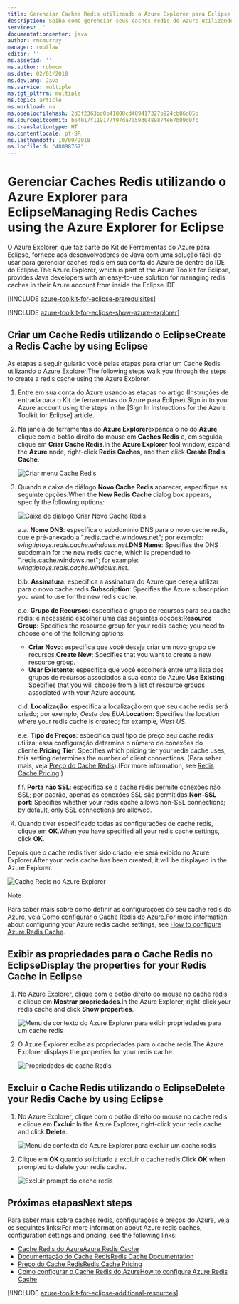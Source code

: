 ```yaml
---
title: Gerenciar Caches Redis utilizando o Azure Explorer para Eclipse
description: Saiba como gerenciar seus caches redis do Azure utilizando o Azure Explorer para Eclipse.
services: ''
documentationcenter: java
author: rmcmurray
manager: routlaw
editor: ''
ms.assetid: ''
ms.author: robmcm
ms.date: 02/01/2018
ms.devlang: Java
ms.service: multiple
ms.tgt_pltfrm: multiple
ms.topic: article
ms.workload: na
ms.openlocfilehash: 2d3f2363bd0b41808cd409417327b924cb86d85b
ms.sourcegitcommit: b64017f119177f97da7a5930489874e67b09c0fc
ms.translationtype: HT
ms.contentlocale: pt-BR
ms.lasthandoff: 10/09/2018
ms.locfileid: "48898767"
---
```

# <a name="managing-redis-caches-using-the-azure-explorer-for-eclipse"></a><span data-ttu-id="0d31c-103">Gerenciar Caches Redis utilizando o Azure Explorer para Eclipse</span><span class="sxs-lookup"><span data-stu-id="0d31c-103">Managing Redis Caches using the Azure Explorer for Eclipse</span></span>

<span data-ttu-id="0d31c-104">O Azure Explorer, que faz parte do Kit de Ferramentas do Azure para Eclipse, fornece aos desenvolvedores de Java com uma solução fácil de usar para gerenciar caches redis em sua conta do Azure de dentro do IDE do Eclipse.</span><span class="sxs-lookup"><span data-stu-id="0d31c-104">The Azure Explorer, which is part of the Azure Toolkit for Eclipse, provides Java developers with an easy-to-use solution for managing redis caches in their Azure account from inside the Eclipse IDE.</span></span>

[!INCLUDE [azure-toolkit-for-eclipse-prerequisites](../includes/azure-toolkit-for-eclipse-prerequisites.md)]

[!INCLUDE [azure-toolkit-for-eclipse-show-azure-explorer](../includes/azure-toolkit-for-eclipse-show-azure-explorer.md)]

## <a name="create-a-redis-cache-by-using-eclipse"></a><span data-ttu-id="0d31c-105">Criar um Cache Redis utilizando o Eclipse</span><span class="sxs-lookup"><span data-stu-id="0d31c-105">Create a Redis Cache by using Eclipse</span></span>

<span data-ttu-id="0d31c-106">As etapas a seguir guiarão você pelas etapas para criar um Cache Redis utilizando o Azure Explorer.</span><span class="sxs-lookup"><span data-stu-id="0d31c-106">The following steps walk you through the steps to create a redis cache using the Azure Explorer.</span></span>

1. <span data-ttu-id="0d31c-107">Entre em sua conta do Azure usando as etapas no artigo (Instruções de entrada para o Kit de ferramentas do Azure para Eclipse).</span><span class="sxs-lookup"><span data-stu-id="0d31c-107">Sign in to your Azure account using the steps in the [Sign In Instructions for the Azure Toolkit for Eclipse] article.</span></span>

1. <span data-ttu-id="0d31c-108">Na janela de ferramentas do **Azure Explorer**expanda o nó do **Azure**, clique com o botão direito do mouse em **Caches Redis** e, em seguida, clique em **Criar Cache Redis**.</span><span class="sxs-lookup"><span data-stu-id="0d31c-108">In the **Azure Explorer** tool window, expand the **Azure** node, right-click **Redis Caches**, and then click **Create Redis Cache**.</span></span>

   ![Criar menu Cache Redis][CR01]

1. <span data-ttu-id="0d31c-110">Quando a caixa de diálogo **Novo Cache Redis** aparecer, especifique as seguinte opções:</span><span class="sxs-lookup"><span data-stu-id="0d31c-110">When the **New Redis Cache** dialog box appears, specify the following options:</span></span>

   ![Caixa de diálogo Criar Novo Cache Redis][CR02]

   <span data-ttu-id="0d31c-112">a.</span><span class="sxs-lookup"><span data-stu-id="0d31c-112">a.</span></span> <span data-ttu-id="0d31c-113">**Nome DNS**: especifica o subdomínio DNS para o novo cache redis, que é pré-anexado a ".redis.cache.windows.net"; por exemplo: *wingtiptoys.redis.cache.windows.net*.</span><span class="sxs-lookup"><span data-stu-id="0d31c-113">**DNS Name**: Specifies the DNS subdomain for the new redis cache, which is prepended to ".redis.cache.windows.net"; for example: *wingtiptoys.redis.cache.windows.net*.</span></span>

   <span data-ttu-id="0d31c-114">b.</span><span class="sxs-lookup"><span data-stu-id="0d31c-114">b.</span></span> <span data-ttu-id="0d31c-115">**Assinatura**: especifica a assinatura do Azure que deseja utilizar para o novo cache redis.</span><span class="sxs-lookup"><span data-stu-id="0d31c-115">**Subscription**: Specifies the Azure subscription you want to use for the new redis cache.</span></span>

   <span data-ttu-id="0d31c-116">c.</span><span class="sxs-lookup"><span data-stu-id="0d31c-116">c.</span></span> <span data-ttu-id="0d31c-117">**Grupo de Recursos**: especifica o grupo de recursos para seu cache redis; é necessário escolher uma das seguintes opções:</span><span class="sxs-lookup"><span data-stu-id="0d31c-117">**Resource Group**: Specifies the resource group for your redis cache; you need to choose one of the following options:</span></span>
      * <span data-ttu-id="0d31c-118">**Criar Novo**: especifica que você deseja criar um novo grupo de recursos.</span><span class="sxs-lookup"><span data-stu-id="0d31c-118">**Create New**: Specifies that you want to create a new resource group.</span></span>
      * <span data-ttu-id="0d31c-119">**Usar Existente**: especifica que você escolherá entre uma lista dos grupos de recursos associados à sua conta do Azure.</span><span class="sxs-lookup"><span data-stu-id="0d31c-119">**Use Existing**: Specifies that you will choose from a list of resource groups associated with your Azure account.</span></span>

   <span data-ttu-id="0d31c-120">d.</span><span class="sxs-lookup"><span data-stu-id="0d31c-120">d.</span></span> <span data-ttu-id="0d31c-121">**Localização**: especifica a localização em que seu cache redis será criado; por exemplo, *Oeste dos EUA*.</span><span class="sxs-lookup"><span data-stu-id="0d31c-121">**Location**: Specifies the location where your redis cache is created; for example, *West US*.</span></span>

   <span data-ttu-id="0d31c-122">e.</span><span class="sxs-lookup"><span data-stu-id="0d31c-122">e.</span></span> <span data-ttu-id="0d31c-123">**Tipo de Preços**: especifica qual tipo de preço seu cache redis utiliza; essa configuração determina o número de conexões do cliente.</span><span class="sxs-lookup"><span data-stu-id="0d31c-123">**Pricing Tier**: Specifies which pricing tier your redis cache uses; this setting determines the number of client connections.</span></span> <span data-ttu-id="0d31c-124">(Para saber mais, veja [Preço do Cache Redis]).</span><span class="sxs-lookup"><span data-stu-id="0d31c-124">(For more information, see [Redis Cache Pricing].)</span></span>

   <span data-ttu-id="0d31c-125">f.</span><span class="sxs-lookup"><span data-stu-id="0d31c-125">f.</span></span> <span data-ttu-id="0d31c-126">**Porta não SSL**: especifica se o cache redis permite conexões não SSL; por padrão, apenas as conexões SSL são permitidas.</span><span class="sxs-lookup"><span data-stu-id="0d31c-126">**Non-SSL port**: Specifies whether your redis cache allows non-SSL connections; by default, only SSL connections are allowed.</span></span>

1. <span data-ttu-id="0d31c-127">Quando tiver especificado todas as configurações de cache redis, clique em **OK**.</span><span class="sxs-lookup"><span data-stu-id="0d31c-127">When you have specified all your redis cache settings, click **OK**.</span></span>

<span data-ttu-id="0d31c-128">Depois que o cache redis tiver sido criado, ele será exibido no Azure Explorer.</span><span class="sxs-lookup"><span data-stu-id="0d31c-128">After your redis cache has been created, it will be displayed in the Azure Explorer.</span></span>

   ![Cache Redis no Azure Explorer][CR03]

> [!NOTE]
>
> <span data-ttu-id="0d31c-130">Para saber mais sobre como definir as configurações do seu cache redis do Azure, veja [Como configurar o Cache Redis do Azure].</span><span class="sxs-lookup"><span data-stu-id="0d31c-130">For more information about configuring your Azure redis cache settings, see [How to configure Azure Redis Cache].</span></span>
>

## <a name="display-the-properties-for-your-redis-cache-in-eclipse"></a><span data-ttu-id="0d31c-131">Exibir as propriedades para o Cache Redis no Eclipse</span><span class="sxs-lookup"><span data-stu-id="0d31c-131">Display the properties for your Redis Cache in Eclipse</span></span>

1. <span data-ttu-id="0d31c-132">No Azure Explorer, clique com o botão direito do mouse no cache redis e clique em **Mostrar propriedades**.</span><span class="sxs-lookup"><span data-stu-id="0d31c-132">In the Azure Explorer, right-click your redis cache and click **Show properties**.</span></span>

   ![Menu de contexto do Azure Explorer para exibir propriedades para um cache redis][SP01]

1. <span data-ttu-id="0d31c-134">O Azure Explorer exibe as propriedades para o cache redis.</span><span class="sxs-lookup"><span data-stu-id="0d31c-134">The Azure Explorer displays the properties for your redis cache.</span></span>

   ![Propriedades de cache Redis][SP02]

## <a name="delete-your-redis-cache-by-using-eclipse"></a><span data-ttu-id="0d31c-136">Excluir o Cache Redis utilizando o Eclipse</span><span class="sxs-lookup"><span data-stu-id="0d31c-136">Delete your Redis Cache by using Eclipse</span></span>

1. <span data-ttu-id="0d31c-137">No Azure Explorer, clique com o botão direito do mouse no cache redis e clique em **Excluir**.</span><span class="sxs-lookup"><span data-stu-id="0d31c-137">In the Azure Explorer, right-click your redis cache and click **Delete**.</span></span>

   ![Menu de contexto do Azure Explorer para excluir um cache redis][DE01]

1. <span data-ttu-id="0d31c-139">Clique em **OK** quando solicitado a excluir o cache redis.</span><span class="sxs-lookup"><span data-stu-id="0d31c-139">Click **OK** when prompted to delete your redis cache.</span></span>

   ![Excluir prompt do cache redis][DE02]

## <a name="next-steps"></a><span data-ttu-id="0d31c-141">Próximas etapas</span><span class="sxs-lookup"><span data-stu-id="0d31c-141">Next steps</span></span>

<span data-ttu-id="0d31c-142">Para saber mais sobre caches redis, configurações e preços do Azure, veja os seguintes links:</span><span class="sxs-lookup"><span data-stu-id="0d31c-142">For more information about Azure redis caches, configuration settings and pricing, see the following links:</span></span>

* <span data-ttu-id="0d31c-143">[Cache Redis do Azure]</span><span class="sxs-lookup"><span data-stu-id="0d31c-143">[Azure Redis Cache]</span></span>
* <span data-ttu-id="0d31c-144">[Documentação do Cache Redis]</span><span class="sxs-lookup"><span data-stu-id="0d31c-144">[Redis Cache Documentation]</span></span>
* <span data-ttu-id="0d31c-145">[Preço do Cache Redis]</span><span class="sxs-lookup"><span data-stu-id="0d31c-145">[Redis Cache Pricing]</span></span>
* <span data-ttu-id="0d31c-146">[Como configurar o Cache Redis do Azure]</span><span class="sxs-lookup"><span data-stu-id="0d31c-146">[How to configure Azure Redis Cache]</span></span>

[!INCLUDE [azure-toolkit-for-eclipse-additional-resources](../includes/azure-toolkit-for-eclipse-additional-resources.md)]

<!-- URL List -->

[Preço do Cache Redis]: https://azure.microsoft.com/pricing/details/cache/
[Redis Cache Pricing]: https://azure.microsoft.com/pricing/details/cache/
[Cache Redis do Azure]: https://azure.microsoft.com/services/cache/
[Azure Redis Cache]: https://azure.microsoft.com/services/cache/
[Documentação do Cache Redis]: /azure/redis-cache/
[Redis Cache Documentation]: /azure/redis-cache/
[Como configurar o Cache Redis do Azure]: /azure/redis-cache/cache-configure
[How to configure Azure Redis Cache]: /azure/redis-cache/cache-configure

<!-- IMG List -->

[CR01]: media/azure-toolkit-for-eclipse-managing-redis-caches-using-azure-explorer/CR01.png
[CR02]: media/azure-toolkit-for-eclipse-managing-redis-caches-using-azure-explorer/CR02.png
[CR03]: media/azure-toolkit-for-eclipse-managing-redis-caches-using-azure-explorer/CR03.png

[SP01]: media/azure-toolkit-for-eclipse-managing-redis-caches-using-azure-explorer/SP01.png
[SP02]: media/azure-toolkit-for-eclipse-managing-redis-caches-using-azure-explorer/SP02.png

[DE01]: media/azure-toolkit-for-eclipse-managing-redis-caches-using-azure-explorer/DE01.png
[DE02]: media/azure-toolkit-for-eclipse-managing-redis-caches-using-azure-explorer/DE02.png
